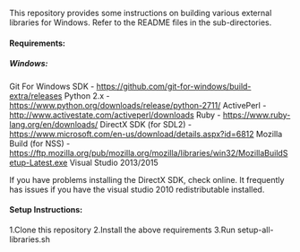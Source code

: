 This repository provides some instructions on building various external libraries for Windows. Refer to the README files in the sub-directories.

#### Requirements:
##### Windows:
  Git For Windows SDK - https://github.com/git-for-windows/build-extra/releases
  Python 2.x - https://www.python.org/downloads/release/python-2711/
  ActivePerl - http://www.activestate.com/activeperl/downloads
  Ruby - https://www.ruby-lang.org/en/downloads/
  DirectX SDK (for SDL2) - https://www.microsoft.com/en-us/download/details.aspx?id=6812
  Mozilla Build (for NSS) - https://ftp.mozilla.org/pub/mozilla.org/mozilla/libraries/win32/MozillaBuildSetup-Latest.exe
  Visual Studio 2013/2015

  If you have problems installing the DirectX SDK, check online. It frequently has issues if you have the visual studio 2010 redistributable installed.

#### Setup Instructions:
  1.Clone this repository
  2.Install the above requirements
  3.Run setup-all-libraries.sh
